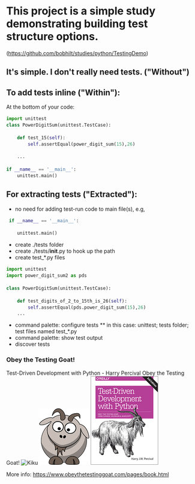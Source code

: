 # This project is a simple study demonstrating building test structure options. 
(https://github.com/bobhilt/studies/python/TestingDemo)
## It's simple.  I don't really need tests. ("Without")


## To add tests inline ("Within"):

At the bottom of your code: 

```python
import unittest
class PowerDigitSum(unittest.TestCase):

    def test_15(self):
        self.assertEqual(power_digit_sum(15),26)
    
    ...

if __name__ == '__main__':
    unittest.main()
```

## For extracting tests ("Extracted"):
* no need for adding test-run code to main file(s), e.g,
```python
 if __name__ == '__main__':

    unittest.main()
```

* create ./tests folder
* create ./tests/__init__.py to hook up the path
* create test_*.py files
```python
import unittest
import power_digit_sum2 as pds

class PowerDigitSum(unittest.TestCase):

    def test_digits_of_2_to_15th_is_26(self):
        self.assertEqual(pds.power_digit_sum(15),26)
    ...
```
* command palette: configure tests
** in this case: unittest; tests folder; test files named test_*.py
* command palette: show test output
* discover tests


### Obey the Testing Goat!

Test-Driven Development with Python - Harry Percival
Obey the Testing Goat!
![Kiku](images/Kiku.jpg)
![The Testing Goat](kid_goat.png) ![TDD with Python](cat.gif)

More info: <https://www.obeythetestinggoat.com/pages/book.html>
